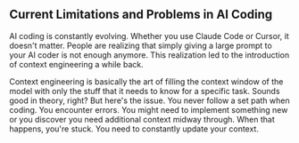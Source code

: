 ## Current Limitations and Problems in AI Coding

AI coding is constantly evolving. Whether you use Claude Code or Cursor, it doesn't matter. People are realizing that simply giving a large prompt to your AI coder is not enough anymore. This realization led to the introduction of context engineering a while back.

Context engineering is basically the art of filling the context window of the model with only the stuff that it needs to know for a specific task. Sounds good in theory, right? But here's the issue. You never follow a set path when coding. You encounter errors. You might need to implement something new or you discover you need additional context midway through. When that happens, you're stuck. You need to constantly update your context.